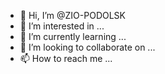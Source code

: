 - 👋 Hi, I’m @ZIO-PODOLSK
- 👀 I’m interested in ...
- 🌱 I’m currently learning ...
- 💞️ I’m looking to collaborate on ...
- 📫 How to reach me ...

<!---
ZIO-PODOLSK/ZIO-PODOLSK is a ✨ special ✨ repository because its `README.md` (this file) appears on your GitHub profile.
You can click the Preview link to take a look at your changes.
--->
